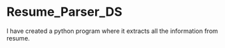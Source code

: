 # Resume_Parser_DS
I have created a python program where it extracts all the information from resume.
